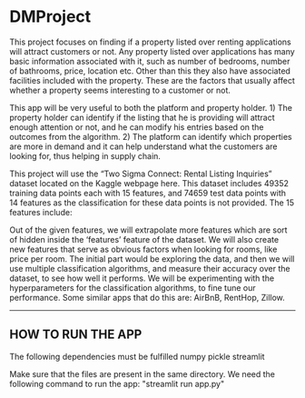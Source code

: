 # DMProject
This project focuses on finding if a property listed over renting applications will attract customers or not. Any property listed over applications has many basic information associated with it, such as number of bedrooms, number of bathrooms, price, location etc. Other than this they also have associated facilities included with the property. These are the factors that usually affect whether a property seems interesting to a customer or not. 

This app will be very useful to both the platform and property holder. 1) The property holder can identify if the listing that he is providing will attract enough attention or not, and he can modify his entries based on the outcomes from the algorithm. 2) The platform can identify which properties are more in demand and it can help understand what the customers are looking for, thus helping in supply chain.

This project will use the “Two Sigma Connect: Rental Listing Inquiries” dataset located on the Kaggle webpage here. This dataset includes 49352 training data points each with 15 features, and 74659 test data points with 14 features as the classification for these data points is not provided. The 15 features include: 

Out of the given features, we will extrapolate more features which are sort of hidden inside the ‘features’ feature of the dataset. We will also create new features that serve as obvious factors when looking for rooms, like price per room. 
The initial part would be exploring the data, and then we will use multiple classification algorithms, and measure their accuracy over the dataset, to see how well it performs. We will be experimenting with the hyperparameters for the classification algorithms, to fine tune our performance.
Some similar apps that do this are: AirBnB, RentHop, Zillow.


-----
HOW TO RUN THE APP
----
The following dependencies must be fulfilled
numpy
pickle
streamlit

Make sure that the files are present in the same directory.
We need the following command to run the app:
"streamlit run app.py"
